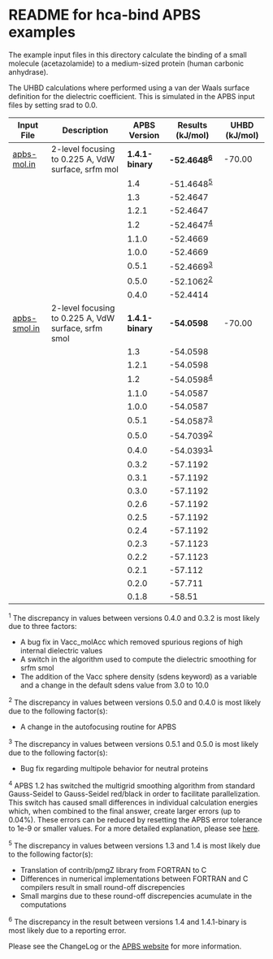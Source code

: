README for hca-bind APBS examples
=================================

The example input files in this directory calculate the binding of a small molecule (acetazolamide) to a medium-sized protein (human carbonic anhydrase).

The UHBD calculations where performed using a van der Waals surface definition for the dielectric coefficient. This is simulated in the APBS input files by setting srad to 0.0.

Input File|Description|APBS Version|Results (kJ/mol)|UHBD (kJ/mol)
-|-|-|-|-
[apbs-mol.in](apbs-mol.in)|2-level focusing to 0.225 A, VdW surface, srfm mol|**1.4.1-binary**|**-52.4648<sup>[6](#6)</sup>**|-70.00
|||1.4|-51.4648<sup>[5](#5)</sup>
|||1.3|-52.4647
|||1.2.1|-52.4647
|||1.2|-52.4647<sup>[4](#4)</sup>
|||1.1.0|-52.4669
|||1.0.0|-52.4669
|||0.5.1|-52.4669<sup>[3](#3)</sup>
|||0.5.0|-52.1062<sup>[2](#2)</sup>
|||0.4.0|-52.4414
[apbs-smol.in](apbs-smol.in)|2-level focusing to 0.225 A, VdW surface, srfm smol|**1.4.1-binary**|**-54.0598**|-70.00
|||1.3|-54.0598
|||1.2.1|-54.0598
|||1.2|-54.0598<sup>[4](#4)</sup>
|||1.1.0|-54.0587
|||1.0.0|-54.0587
|||0.5.1|-54.0587<sup>[3](#3)</sup>
|||0.5.0|-54.7039<sup>[2](#2)</sup>
|||0.4.0|-54.0393<sup>[1](#1)</sup>
|||0.3.2|-57.1192
|||0.3.1|-57.1192
|||0.3.0|-57.1192
|||0.2.6|-57.1192
|||0.2.5|-57.1192
|||0.2.4|-57.1192
|||0.2.3|-57.1123
|||0.2.2|-57.1123
|||0.2.1|-57.112
|||0.2.0|-57.711
|||0.1.8|-58.51

<a name=1></a><sup>1</sup> The discrepancy in values between versions 0.4.0 and 0.3.2 is most likely due to three factors:

-   A bug fix in Vacc\_molAcc which removed spurious regions of high internal dielectric values
-   A switch in the algorithm used to compute the dielectric smoothing for srfm smol
-   The addition of the Vacc sphere density (sdens keyword) as a variable and a change in the default sdens value from 3.0 to 10.0

<a name=2></a><sup>2</sup> The discrepancy in values between versions 0.5.0 and 0.4.0 is most likely due to the following factor(s):

-   A change in the autofocusing routine for APBS

<a name=3></a><sup>3</sup> The discrepancy in values between versions 0.5.1 and 0.5.0 is most likely due to the following factor(s):

-   Bug fix regarding multipole behavior for neutral proteins

<a name=4></a><sup>4</sup> APBS 1.2 has switched the multigrid smoothing algorithm from standard Gauss-Seidel to Gauss-Seidel red/black in order to facilitate parallelization. This switch has caused small differences in individual calculation energies which, when combined to the final answer, create larger errors (up to 0.04%). These errors can be reduced by resetting the APBS error tolerance to 1e-9 or smaller values. For a more detailed explanation, please see [here](http://is.gd/45AzN).

<a name=5></a><sup>5</sup> The discrepancy in values between versions 1.3 and 1.4 is most likely due to the following factor(s):

-   Translation of contrib/pmgZ library from FORTRAN to C
-   Differences in numerical implementations between FORTRAN and C compilers result in small round-off discrepencies
-   Small margins due to these round-off discrepencies acumulate in the computations

<a name=6></a><sup>6</sup> The discrepancy in the result between versions 1.4 and 1.4.1-binary is most likely due to a reporting error.

Please see the ChangeLog or the [APBS website](http://www.poissonboltzmann.org/) for more information.


